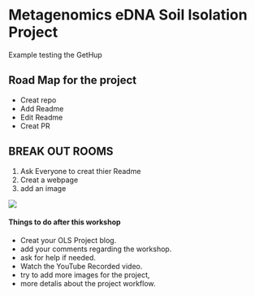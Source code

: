 # Metagenomics eDNA Soil Isolation Project
Example testing the GetHup
## Road Map for the project
* Creat repo
* Add Readme
* Edit Readme
* Creat PR

## BREAK OUT ROOMS
1. Ask Everyone to creat thier Readme
2. Creat a webpage
3. add an image


![](https://upload.wikimedia.org/wikipedia/commons/thumb/2/29/GitHub_logo_2013.svg/238px-GitHub_logo_2013.svg.png)



#### Things to do after this workshop
- Creat your OLS Project blog.
- add your comments regarding the workshop.
- ask for help if needed.
- Watch the YouTube Recorded video.
- try to add more images for the project,
- more detalis about the project workflow. 


